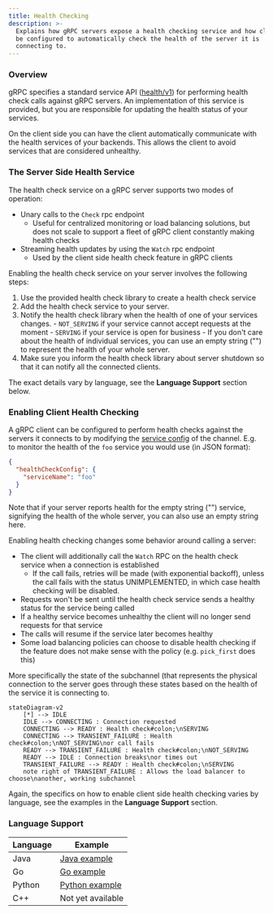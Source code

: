```yaml
---
title: Health Checking
description: >-
  Explains how gRPC servers expose a health checking service and how client can
  be configured to automatically check the health of the server it is
  connecting to.
---
```


### Overview

gRPC specifies a standard service API ([health/v1]) for performing health check
calls against gRPC servers. An implementation of this service is provided, but
you are responsible for updating the health status of your services.

On the client side you can have the client automatically communicate with the
health services of your backends. This allows the client to avoid services that
are considered unhealthy.

### The Server Side Health Service

The health check service on a gRPC server supports two modes of operation:

  - Unary calls to the `Check` rpc endpoint
    - Useful for centralized monitoring or load balancing solutions, but does
      not scale to support a fleet of gRPC client constantly making health
      checks
  - Streaming health updates by using the `Watch` rpc endpoint
    - Used by the client side health check feature in gRPC clients

Enabling the health check service on your server involves the following steps:

  1. Use the provided health check library to create a health check service
  2. Add the health check service to your server.
  3. Notify the health check library when the health of one of your services
  changes.
    - `NOT_SERVING` if your service cannot accept requests at the moment
    - `SERVING` if your service is open for business
    - If you don't care about the health of individual services, you can use
    an empty string ("") to represent the health of your whole server.
  4. Make sure you inform the health check library about server shutdown so
  that it can notify all the connected clients.

The exact details vary by language, see the **Language Support** section below.


### Enabling Client Health Checking

A gRPC client can be configured to perform health checks against the servers
it connects to by modifying the [service config] of the channel. E.g. to monitor
the health of the `foo` service you would use (in JSON format):

```json
{
  "healthCheckConfig": {
    "serviceName": "foo"
  }
}
```

Note that if your server reports health for the empty string ("") service,
signifying the health of the whole server, you can also use an empty string
here.

Enabling health checking changes some behavior around calling a server:

  - The client will additionally call the `Watch` RPC on the health check
  service when a connection is established
    - If the call fails, retries will be made (with exponential backoff), unless
    the call fails with the status UNIMPLEMENTED, in which case health checking
    will be disabled.
  - Requests won't be sent until the health check service sends a healthy
  status for the service being called
  - If a healthy service becomes unhealthy the client will no longer send
  requests for that service
  - The calls will resume if the service later becomes healthy
  - Some load balancing policies can choose to disable health checking if
  the feature does not make sense with the policy (e.g. `pick_first` does
  this)

More specifically the state of the subchannel (that represents the physical
connection to the server goes through these states based on the health of
the service it is connecting to.

```mermaid
stateDiagram-v2
    [*] --> IDLE
    IDLE --> CONNECTING : Connection requested
    CONNECTING --> READY : Health check#colon;\nSERVING
    CONNECTING --> TRANSIENT_FAILURE : Health check#colon;\nNOT_SERVING\nor call fails
    READY --> TRANSIENT_FAILURE : Health check#colon;\nNOT_SERVING
    READY --> IDLE : Connection breaks\nor times out
    TRANSIENT_FAILURE --> READY : Health check#colon;\nSERVING
    note right of TRANSIENT_FAILURE : Allows the load balancer to choose\nanother, working subchannel 
```


Again, the specifics on how to enable client side health checking varies by
language, see the examples in the **Language Support** section.

### Language Support

| Language | Example           | 
|----------|-------------------|
| Java     | [Java example]    |
| Go       | [Go example]      |
| Python   | [Python example]  |
| C++      | Not yet available |


[health/v1]:https://github.com/grpc/grpc-proto/blob/master/grpc/health/v1/health.proto
[service config]:https://github.com/grpc/grpc/blob/master/doc/service_config.md
[Java example]:https://github.com/grpc/grpc-java/tree/master/examples/src/main/java/io/grpc/examples/healthservice
[Go example]:https://github.com/grpc/grpc-go/tree/master/examples/features/health
[Python example]:https://github.com/grpc/grpc/tree/master/examples/python/health_checking
